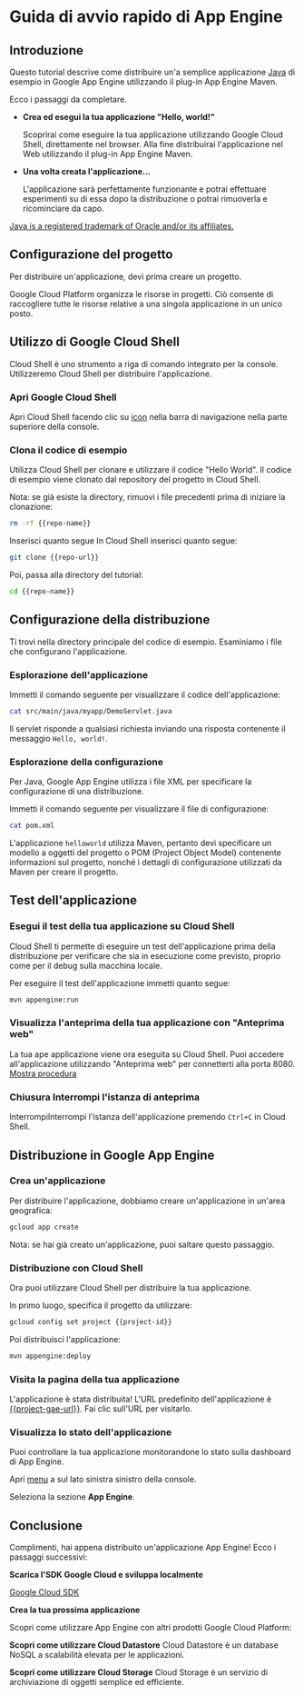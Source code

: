 # Guida di avvio rapido di App Engine

<walkthrough-test-start-page url="/getting-started?tutorial=java_gae_quickstart_2"/>

<walkthrough-tutorial-url url="https://cloud.google.com/appengine/docs/java/quickstart"/>

<walkthrough-watcher-constant key="repo-url" value="https://github.com/GoogleCloudPlatform/appengine-try-java" />

<walkthrough-watcher-constant key="repo-name" value="appengine-try-java"/>

## Introduzione

Questo tutorial descrive come distribuire un'a semplice applicazione
[Java][java] di esempio in Google App Engine utilizzando il plug-in App Engine
Maven.

Ecco i passaggi da completare.

*   **Crea ed esegui la tua applicazione "Hello, world!"**

    Scoprirai come eseguire la tua applicazione utilizzando Google Cloud Shell,
    direttamente nel browser. Alla fine distribuirai l'applicazione nel Web
    utilizzando il plug-in App Engine Maven.

*   **Una volta creata l'applicazione...**

    L'applicazione sarà perfettamente funzionante e potrai effettuare
    esperimenti su di essa dopo la distribuzione o potrai rimuoverla e
    ricominciare da capo.

[Java is a registered trademark of Oracle and/or its affiliates.](walkthrough://footnote)

<walkthrough-devshell-precreate/>

## Configurazione del progetto

Per distribuire un'applicazione, devi prima creare un progetto.

Google Cloud Platform organizza le risorse in progetti. Ciò consente di
raccogliere tutte le risorse relative a una singola applicazione in un unico
posto.

<walkthrough-project-setup/>

## Utilizzo di Google Cloud Shell

Cloud Shell è uno strumento a riga di comando integrato per la console.
Utilizzeremo Cloud Shell per distribuire l'applicazione.

### Apri Google Cloud Shell

Apri Cloud Shell facendo clic su <walkthrough-cloud-shell-icon/>
[icon](walkthrough://spotlight-pointer?spotlightId=devshell-activate-button)
nella barra di navigazione nella parte superiore della console.

### Clona il codice di esempio

Utilizza Cloud Shell per clonare e utilizzare il codice "Hello World". Il codice
di esempio viene clonato dal repository del progetto in Cloud Shell.

Nota: se già esiste la directory, rimuovi i file precedenti prima di iniziare la
clonazione:

```bash
rm -rf {{repo-name}}
```

Inserisci quanto segue In Cloud Shell inserisci quanto segue:

```bash
git clone {{repo-url}}
```

Poi, passa alla directory del tutorial:

```bash
cd {{repo-name}}
```

## Configurazione della distribuzione

Ti trovi nella directory principale del codice di esempio. Esaminiamo i file che
configurano l'applicazione.

### Esplorazione dell'applicazione

Immetti il comando seguente per visualizzare il codice dell'applicazione:

```bash
cat src/main/java/myapp/DemoServlet.java
```

Il servlet risponde a qualsiasi richiesta inviando una risposta contenente il
messaggio `Hello, world!`.

### Esplorazione della configurazione

Per Java, Google App Engine utilizza i file XML per specificare la
configurazione di una distribuzione.

Immetti il comando seguente per visualizzare il file di configurazione:

```bash
cat pom.xml
```

L'applicazione `helloworld` utilizza Maven, pertanto devi specificare un modello
a oggetti del progetto o POM (Project Object Model) contenente informazioni sul
progetto, nonché i dettagli di configurazione utilizzati da Maven per creare il
progetto.

## Test dell'applicazione

### Esegui il test della tua applicazione su Cloud Shell

Cloud Shell ti permette di eseguire un test dell'applicazione prima della
distribuzione per verificare che sia in esecuzione come previsto, proprio come
per il debug sulla macchina locale.

Per eseguire il test dell'applicazione immetti quanto segue:

```bash
mvn appengine:run
```

<walkthrough-test-code-output
  text="module .* running at|Dev App Server is now running" />

### Visualizza l'anteprima della tua applicazione con "Anteprima web"

La tua ape applicazione viene ora eseguita su Cloud Shell. Puoi accedere
all'applicazione utilizzando "Anteprima web" <walkthrough-web-preview-icon/> per
connetterti alla porta 8080. [Mostra
procedura](walkthrough://spotlight-pointer?spotlightId=devshell-web-preview-button)

### Chiusura Interrompi l'istanza di anteprima

InterrompiInterrompi l'istanza dell'applicazione premendo `Ctrl+C` in Cloud
Shell.

## Distribuzione in Google App Engine

### Crea un'applicazione

Per distribuire l'applicazione, dobbiamo creare un'applicazione in un'area
geografica:

```bash
gcloud app create
```

Nota: se hai già creato un'applicazione, puoi saltare questo passaggio.

### Distribuzione con Cloud Shell

Ora puoi utilizzare Cloud Shell per distribuire la tua applicazione.

In primo luogo, specifica il progetto da utilizzare:

```bash
gcloud config set project {{project-id}}
```

Poi distribuisci l'applicazione:

```bash
mvn appengine:deploy
```

<walkthrough-test-code-output text="Deployed (module|service)" />

### Visita la pagina della tua applicazione

L'applicazione è stata distribuita! L'URL predefinito dell'applicazione è
[{{project-gae-url}}](http://{{project-gae-url}}). Fai clic sull'URL per
visitarlo.

### Visualizza lo stato dell'applicazione

Puoi controllare la tua applicazione monitorandone lo stato sulla dashboard di
App Engine.

Apri [menu](walkthrough://spotlight-pointer?spotlightId=console-nav-menu) a sul
lato sinistra sinistro della console.

Seleziona la sezione **App Engine**.

<walkthrough-menu-navigation sectionId="APPENGINE_SECTION"/>

## Conclusione

<walkthrough-conclusion-trophy/>

Complimenti, hai appena distribuito un'applicazione App Engine! Ecco i passaggi
successivi:

**Scarica l'SDK Google Cloud e sviluppa localmente**

[Google Cloud SDK][cloud-sdk-installer]

**Crea la tua prossima applicazione**

Scopri come utilizzare App Engine con altri prodotti Google Cloud Platform:

<walkthrough-tutorial-card
  url="appengine/docs/java/datastore/"
  icon="DATASTORE_SECTION"
  label="datastore">
**Scopri come utilizzare Cloud Datastore**
Cloud Datastore è un database NoSQL a scalabilità elevata per le applicazioni.
</walkthrough-tutorial-card>

<walkthrough-tutorial-card
  url="appengine/docs/java/googlecloudstorageclient/setting-up-cloud-storage/"
  icon="STORAGE_SECTION"
  label="cloudStorage">
**Scopri come utilizzare Cloud Storage**
Cloud Storage è un servizio di archiviazione di oggetti semplice ed efficiente.
</walkthrough-tutorial-card>

[java]: https://java.com/
[cloud-sdk-installer]: https://cloud.google.com/sdk/downloads#interactive
